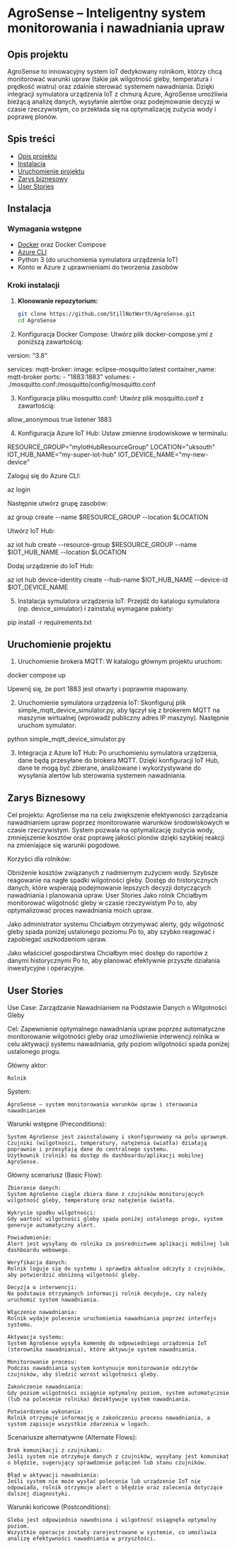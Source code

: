# AgroSense – Inteligentny system monitorowania i nawadniania upraw

## Opis projektu
AgroSense to innowacyjny system IoT dedykowany rolnikom, którzy chcą monitorować warunki upraw (takie jak wilgotność gleby, temperatura i prędkość wiatru) oraz zdalnie sterować systemem nawadniania. Dzięki integracji symulatora urządzenia IoT z chmurą Azure, AgroSense umożliwia bieżącą analizę danych, wysyłanie alertów oraz podejmowanie decyzji w czasie rzeczywistym, co przekłada się na optymalizację zużycia wody i poprawę plonów.

## Spis treści
- [Opis projektu](#opis-projektu)
- [Instalacja](#instalacja)
- [Uruchomienie projektu](#uruchomienie-projektu)
- [Zarys biznesowy](#zarys-biznesowy)
- [User Stories](#user-stories)

## Instalacja

### Wymagania wstępne
- [Docker](https://www.docker.com/get-started) oraz Docker Compose
- [Azure CLI](https://docs.microsoft.com/pl-pl/cli/azure/install-azure-cli)
- Python 3 (do uruchomienia symulatora urządzenia IoT)
- Konto w Azure z uprawnieniami do tworzenia zasobów

### Kroki instalacji

1. **Klonowanie repozytorium:**
   ```bash
   git clone https://github.com/StillNotWorth/AgroSense.git
   cd AgroSense

2. Konfiguracja Docker Compose:
Utwórz plik docker-compose.yml z poniższą zawartością:

version: "3.8"

services:
  mqtt-broker:
    image: eclipse-mosquitto:latest
    container_name: mqtt-broker
    ports:
      - "1883:1883"
    volumes:
      - ./mosquitto.conf:/mosquitto/config/mosquitto.conf


3. Konfiguracja pliku mosquitto.conf:
Utwórz plik mosquitto.conf z zawartością:

allow_anonymous true
listener 1883


4. Konfiguracja Azure IoT Hub:
Ustaw zmienne środowiskowe w terminalu:

RESOURCE_GROUP="myIotHubResourceGroup"
LOCATION="uksouth"
IOT_HUB_NAME="my-super-iot-hub"
IOT_DEVICE_NAME="my-new-device"



Zaloguj się do Azure CLI:

az login



Następnie utwórz grupę zasobów:

az group create --name $RESOURCE_GROUP --location $LOCATION




Utwórz IoT Hub:

az iot hub create --resource-group $RESOURCE_GROUP --name $IOT_HUB_NAME --location $LOCATION



Dodaj urządzenie do IoT Hub:

az iot hub device-identity create --hub-name $IOT_HUB_NAME --device-id $IOT_DEVICE_NAME


5. Instalacja symulatora urządzenia IoT:
Przejdź do katalogu symulatora (np. device_simulator) i zainstaluj wymagane pakiety:

pip install -r requirements.txt





## Uruchomienie projektu

1. Uruchomienie brokera MQTT:
W katalogu głównym projektu uruchom:

docker compose up

Upewnij się, że port 1883 jest otwarty i poprawnie mapowany.


2. Uruchomienie symulatora urządzenia IoT:
Skonfiguruj plik simple_mqtt_device_simulator.py, aby łączył się z brokerem MQTT na maszynie wirtualnej (wprowadź publiczny adres IP maszyny). Następnie uruchom symulator:

python simple_mqtt_device_simulator.py

3. Integracja z Azure IoT Hub:
Po uruchomieniu symulatora urządzenia, dane będą przesyłane do brokera MQTT. Dzięki konfiguracji IoT Hub, dane te mogą być zbierane, analizowane i wykorzystywane do wysyłania alertów lub sterowania systemem nawadniania.


## Zarys Biznesowy

Cel projektu:
AgroSense ma na celu zwiększenie efektywności zarządzania nawadnianiem upraw poprzez monitorowanie warunków środowiskowych w czasie rzeczywistym. System pozwala na optymalizację zużycia wody, zmniejszenie kosztów oraz poprawę jakości plonów dzięki szybkiej reakcji na zmieniające się warunki pogodowe.

Korzyści dla rolników:

Obniżenie kosztów związanych z nadmiernym zużyciem wody.
Szybsze reagowanie na nagłe spadki wilgotności gleby.
Dostęp do historycznych danych, które wspierają podejmowanie lepszych decyzji dotyczących nawadniania i planowania upraw.
User Stories
Jako rolnik
Chciałbym monitorować wilgotność gleby w czasie rzeczywistym
Po to, aby optymalizować proces nawadniania moich upraw.

Jako administrator systemu
Chciałbym otrzymywać alerty, gdy wilgotność gleby spada poniżej ustalonego poziomu
Po to, aby szybko reagować i zapobiegać uszkodzeniom upraw.

Jako właściciel gospodarstwa
Chciałbym mieć dostęp do raportów z danymi historycznymi
Po to, aby planować efektywnie przyszłe działania inwestycyjne i operacyjne.



## User Stories 

Use Case: Zarządzanie Nawadnianiem na Podstawie Danych o Wilgotności Gleby

Cel:
Zapewnienie optymalnego nawadniania upraw poprzez automatyczne monitorowanie wilgotności gleby oraz umożliwienie interwencji rolnika w celu aktywacji systemu nawadniania, gdy poziom wilgotności spada poniżej ustalonego progu.

Główny aktor:

    Rolnik

System:

    AgroSense – system monitorowania warunków upraw i sterowania nawadnianiem

Warunki wstępne (Preconditions):

    System AgroSense jest zainstalowany i skonfigurowany na polu uprawnym.
    Czujniki (wilgotności, temperatury, natężenia światła) działają poprawnie i przesyłają dane do centralnego systemu.
    Użytkownik (rolnik) ma dostęp do dashboardu/aplikacji mobilnej AgroSense.

Główny scenariusz (Basic Flow):

    Zbieranie danych:
    System AgroSense ciągle zbiera dane z czujników monitorujących wilgotność gleby, temperaturę oraz natężenie światła.

    Wykrycie spadku wilgotności:
    Gdy wartość wilgotności gleby spada poniżej ustalonego progu, system generuje automatyczny alert.

    Powiadomienie:
    Alert jest wysyłany do rolnika za pośrednictwem aplikacji mobilnej lub dashboardu webowego.

    Weryfikacja danych:
    Rolnik loguje się do systemu i sprawdza aktualne odczyty z czujników, aby potwierdzić obniżoną wilgotność gleby.

    Decyzja o interwencji:
    Na podstawie otrzymanych informacji rolnik decyduje, czy należy uruchomić system nawadniania.

    Włączenie nawadniania:
    Rolnik wydaje polecenie uruchomienia nawadniania poprzez interfejs systemu.

    Aktywacja systemu:
    System AgroSense wysyła komendę do odpowiedniego urządzenia IoT (sterownika nawadniania), które aktywuje system nawadniania.

    Monitorowanie procesu:
    Podczas nawadniania system kontynuuje monitorowanie odczytów czujników, aby śledzić wzrost wilgotności gleby.

    Zakończenie nawadniania:
    Gdy poziom wilgotności osiągnie optymalny poziom, system automatycznie (lub na polecenie rolnika) dezaktywuje system nawadniania.

    Potwierdzenie wykonania:
    Rolnik otrzymuje informację o zakończeniu procesu nawadniania, a system zapisuje wszystkie zdarzenia w logach.

Scenariusze alternatywne (Alternate Flows):

    Brak komunikacji z czujnikami:
    Jeśli system nie otrzymuje danych z czujników, wysyłany jest komunikat o błędzie, sugerujący sprawdzenie połączeń lub stanu czujników.

    Błąd w aktywacji nawadniania:
    Jeśli system nie może wysłać polecenia lub urządzenie IoT nie odpowiada, rolnik otrzymuje alert o błędzie oraz zalecenia dotyczące dalszej diagnostyki.

Warunki końcowe (Postconditions):

    Gleba jest odpowiednio nawodniona i wilgotność osiągnęła optymalny poziom.
    Wszystkie operacje zostały zarejestrowane w systemie, co umożliwia analizę efektywności nawadniania w przyszłości.
